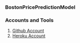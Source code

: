 ### BostonPricePredictionModel
### Accounts and Tools

1. [Github Account](https://github.com/Firoz1402)
2. [Heroku Account](https://dashboard.heroku.com/account)

